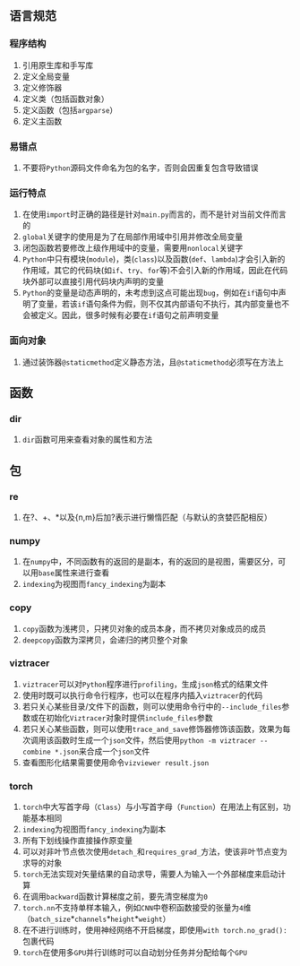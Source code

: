 语言规范
--------

### 程序结构

1.  引用原生库和手写库
2.  定义全局变量
3.  定义修饰器
4.  定义类（包括函数对象）
5.  定义函数（包括`argparse`）
6.  定义主函数

### 易错点

1.  不要将`Python`源码文件命名为包的名字，否则会因重复包含导致错误

### 运行特点

1.  在使用`import`时正确的路径是针对`main.py`而言的，而不是针对当前文件而言的
2.  `global`关键字的使用是为了在局部作用域中引用并修改全局变量
3.  闭包函数若要修改上级作用域中的变量，需要用`nonlocal`关键字
4.  `Python`中只有模块(`module`)，类(`class`)以及函数(`def`、`lambda`)才会引入新的作用域，其它的代码块(如`if`、`try`、`for`等)不会引入新的作用域，因此在代码块外部可以直接引用代码块内声明的变量
5.  `Python`的变量是动态声明的，未考虑到这点可能出现`bug`，例如在`if`语句中声明了变量，若该`if`语句条件为假，则不仅其内部语句不执行，其内部变量也不会被定义。因此，很多时候有必要在`if`语句之前声明变量

### 面向对象

1. 通过装饰器`@staticmethod`定义静态方法，且`@staticmethod`必须写在方法上

函数
--------

### dir

1. `dir`函数可用来查看对象的属性和方法

包
--------

### re

1.  在?、+、\*以及{n,m}后加?表示进行懒惰匹配（与默认的贪婪匹配相反）

### numpy

1.  在`numpy`中，不同函数有的返回的是副本，有的返回的是视图，需要区分，可以用`base`属性来进行查看
2.  `indexing`为视图而`fancy_indexing`为副本

### copy

1. `copy`函数为浅拷贝，只拷贝对象的成员本身，而不拷贝对象成员的成员
2. `deepcopy`函数为深拷贝，会递归的拷贝整个对象

### viztracer

1. `viztracer`可以对`Python`程序进行`profiling`，生成`json`格式的结果文件
2. 使用时既可以执行命令行程序，也可以在程序内插入`viztracer`的代码
3. 若只关心某些目录/文件下的函数，则可以使用命令行中的`--include_files`参数或在初始化`Viztracer`对象时提供`include_files`参数
4. 若只关心某些函数，则可以使用`trace_and_save`修饰器修饰该函数，效果为每次调用该函数时生成一个`json`文件，然后使用`python -m viztracer --combine *.json`来合成一个`json`文件
5. 查看图形化结果需要使用命令`vizviewer result.json`

### torch

1.  `torch`中大写首字母（`Class`）与小写首字母（`Function`）在用法上有区别，功能基本相同
2.  `indexing`为视图而`fancy_indexing`为副本
3.  所有下划线操作直接操作原变量
4.  可以对非叶节点依次使用`detach_`和`requires_grad_`方法，使该非叶节点变为求导的对象
5.  `torch`无法实现对矢量结果的自动求导，需要人为输入一个外部梯度来启动计算
6.  在调用`backward`函数计算梯度之前，要先清空梯度为`0`
7.  `torch.nn`不支持单样本输入，例如`CNN`中卷积函数接受的张量为`4`维（`batch_size`\*`channels`\*`height`\*`weight`）
8.  在不进行训练时，使用神经网络不开启梯度，即使用`with torch.no_grad():`包裹代码
9.  `torch`在使用多`GPU`并行训练时可以自动划分任务并分配给每个`GPU`